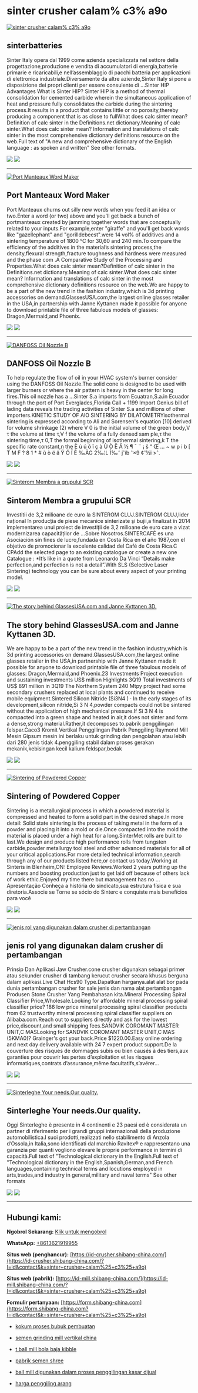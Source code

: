 # sinter crusher calam% c3% a9o

<a href="https://swt.shibang-china.com/?l=id&img&k=sinter+crusher+calam%25+c3%25+a9o" target="_blank">![sinter crusher calam% c3% a9o](http://static.shibang-china.com/all-800x300/587.jpg)</a>

## sinterbatteries
Sinter Italy opera dal 1999 come azienda specializzata nel settore della progettazione,produzione e vendita di accumulatori di energia,batterie primarie e ricaricabili,e nell’assemblaggio di pacchi batteria per applicazioni di elettronica industriale.Diversamente da altre aziende,Sinter Italy si pone a disposizione dei propri clienti per essere consulente di …Sinter HIP Advantages What is Sinter HIP? Sinter HIP is a method of thermal consolidation for cemented carbide wherein the simultaneous application of heat and pressure fully consolidates the carbide during the sintering process.It results in a product that contains little or no porosity,thereby producing a component that is as close to fullWhat does calc sinter mean?Definition of calc sinter in the Definitions.net dictionary.Meaning of calc sinter.What does calc sinter mean? Information and translations of calc sinter in the most comprehensive dictionary definitions resource on the web.Full text of &quot;A new and comprehensive dictionary of the English language : as spoken and written&quot; See other formats.


<a href="https://whatsapp.shibangsoft.com/WhatsApp.php" target="_blank" title="WhatsApp">![](http://static.shibang-china.com/icon/whatsapp.png)</a> <a href="https://swt.shibang-china.com/?l=id&icon&k=sinter+crusher+calam%25+c3%25+a9o" target="_blank">![](http://static.shibang-china.com/icon/chat-id.png)</a>

---

<a href="https://swt.shibang-china.com/?l=id&img&k=sinter+crusher+calam%25+c3%25+a9o" target="_blank">![Port Manteaux Word Maker](http://static.shibang-china.com/all-800x300/670.jpg)</a>

## Port Manteaux Word Maker
Port Manteaux churns out silly new words when you feed it an idea or two.Enter a word (or two) above and you'll get back a bunch of portmanteaux created by jamming together words that are conceptually related to your inputs.For example,enter &quot;giraffe&quot; and you'll get back words like &quot;gazellephant&quot; and &quot;gorilldebeest&quot;.were 14 vol% of additives and a sintering temperature of 1800 &#176;C for 30,60 and 240 min.To compare the efficiency of the additives in the material’s sintering process,the density,flexural strength,fracture toughness and hardness were measured and the phase com .A Comparative Study of the Processing and Properties.What does calc sinter mean?Definition of calc sinter in the Definitions.net dictionary.Meaning of calc sinter.What does calc sinter mean? Information and translations of calc sinter in the most comprehensive dictionary definitions resource on the web.We are happy to be a part of the new trend in the fashion industry,which is 3d printing accessories on demand.GlassesUSA.com,the largest online glasses retailer in the USA,in partnership with Janne Kyttanen made it possible for anyone to download printable file of three fabulous models of glasses: Dragon,Mermaid,and Phoenix.


<a href="https://whatsapp.shibangsoft.com/WhatsApp.php" target="_blank" title="WhatsApp">![](http://static.shibang-china.com/icon/whatsapp.png)</a> <a href="https://swt.shibang-china.com/?l=id&icon&k=sinter+crusher+calam%25+c3%25+a9o" target="_blank">![](http://static.shibang-china.com/icon/chat-id.png)</a>

---

<a href="https://swt.shibang-china.com/?l=id&img&k=sinter+crusher+calam%25+c3%25+a9o" target="_blank">![DANFOSS Oil Nozzle B](http://static.shibang-china.com/all-800x300/150.jpg)</a>

## DANFOSS Oil Nozzle B
To help regulate the flow of oil in your HVAC system's burner consider using the DANFOSS Oil Nozzle.The solid cone is designed to be used with larger burners or where the air pattern is heavy in the center for long fires.This oil nozzle has a …Sinter S.a imports from Ecuatran,S.a.in Ecuador through the port of Port Everglades,Florida Call + 1199 Import Genius bill of lading data reveals the trading activities of Sinter S.a and millions of other importers.KINETIC STUDY OF AlO SINTERING BY DILATOMETRYisothermal sintering is expressed according to Ali and Sorensen's equation [10] derived for volume shrinkage (2) where V 0 is the initial volume of the green body,V τ the volume at time τ,V f the volume of a fully densed sam ple,τ the sintering time,τ 0,T the formal beginning of isothermal sintering,k T the specific rate constant,n the &#200; &#250; &#250; &#244; &#238; &#231; &#224; &#217; &#210; &#203; &#196; &#189; &#182; &#175; &#168; &#161; š “ Œ … ~ w p i b [ T M F ? 8 1 * # &#249; &#242; &#235; &#228; &#221; &#214; &#207; &#200; ‰&#196;G 2‰&#166;L &#206;‰ˆ jˆ&#237;b ˆ&#215;9 &#162;ˆ&#189;i &gt;ˆ.


<a href="https://whatsapp.shibangsoft.com/WhatsApp.php" target="_blank" title="WhatsApp">![](http://static.shibang-china.com/icon/whatsapp.png)</a> <a href="https://swt.shibang-china.com/?l=id&icon&k=sinter+crusher+calam%25+c3%25+a9o" target="_blank">![](http://static.shibang-china.com/icon/chat-id.png)</a>

---

<a href="https://swt.shibang-china.com/?l=id&img&k=sinter+crusher+calam%25+c3%25+a9o" target="_blank">![Sinterom Membra a grupului SCR](http://static.shibang-china.com/all-800x300/641.jpg)</a>

## Sinterom Membra a grupului SCR
Investitii de 3,2 milioane de euro la SINTEROM CLUJ.SINTEROM CLUJ,lider național &#238;n producția de piese mecanice sinterizate şi bujii,a finalizat &#238;n 2014 implementarea unui proiect de investiții de 3,2 milioane de euro care a vizat modernizarea capacităților de …Sobre Nosotros.SINTERCAF&#201; es una Asociaci&#243;n sin fines de lucro,fundada en Costa Rica en el a&#241;o 1987,con el objetivo de promocionar la excelente calidad del Caf&#233; de Costa Rica.C CPAdd the selected page to an existing catalogue or create a new one Catalogue : *It’s like in a quote from Leonardo Da Vinci “Details make perfection,and perfection is not a detail”.With SLS (Selective Laser Sintering) technology you can be sure about every aspect of your printing model.


<a href="https://whatsapp.shibangsoft.com/WhatsApp.php" target="_blank" title="WhatsApp">![](http://static.shibang-china.com/icon/whatsapp.png)</a> <a href="https://swt.shibang-china.com/?l=id&icon&k=sinter+crusher+calam%25+c3%25+a9o" target="_blank">![](http://static.shibang-china.com/icon/chat-id.png)</a>

---

<a href="https://swt.shibang-china.com/?l=id&img&k=sinter+crusher+calam%25+c3%25+a9o" target="_blank">![The story behind GlassesUSA.com and Janne Kyttanen 3D.](http://static.shibang-china.com/all-800x300/1061.jpg)</a>

## The story behind GlassesUSA.com and Janne Kyttanen 3D.
We are happy to be a part of the new trend in the fashion industry,which is 3d printing accessories on demand.GlassesUSA.com,the largest online glasses retailer in the USA,in partnership with Janne Kyttanen made it possible for anyone to download printable file of three fabulous models of glasses: Dragon,Mermaid,and Phoenix.23 Investments Project execution and sustaining investments US$ million Highlights 3Q19 Total investments of US$ 891 million in 3Q19 The Northern System 240 Mtpy project had some secondary crushers replaced at local plants and continued to receive mobile equipment.Sintered Silicon Nitride (Si3N4 )&nbsp;&#0183;&#32;In the early stages of its development,silicon nitride,Si 3 N 4,powder compacts could not be sintered without the application of high mechanical pressure.If Si 3 N 4 is compacted into a green shape and heated in air,it does not sinter and form a dense,strong material.Rather,it decomposes to.pabrik penggilingan felspar.Caco3 Kromit Vertikal Penggilingan Pabrik Penggiling Raymond Mill Mesin Gipsum mesin ini berlaku untuk grinding dan pengolahan atau lebih dari 280 jenis tidak 4.penggiling stabil dalam proses gerakan mekanik,kebisingan kecil kalium feldspar,bedak


<a href="https://whatsapp.shibangsoft.com/WhatsApp.php" target="_blank" title="WhatsApp">![](http://static.shibang-china.com/icon/whatsapp.png)</a> <a href="https://swt.shibang-china.com/?l=id&icon&k=sinter+crusher+calam%25+c3%25+a9o" target="_blank">![](http://static.shibang-china.com/icon/chat-id.png)</a>

---

<a href="https://swt.shibang-china.com/?l=id&img&k=sinter+crusher+calam%25+c3%25+a9o" target="_blank">![Sintering of Powdered Copper](http://static.shibang-china.com/all-800x300/1303.jpg)</a>

## Sintering of Powdered Copper
Sintering is a metallurgical process in which a powdered material is compressed and heated to form a solid part in the desired shape.In more detail: Solid state sintering is the process of taking metal in the form of a powder and placing it into a mold or die.Once compacted into the mold the material is placed under a high heat for a long.SinterMet rolls are built to last.We design and produce high performance rolls from tungsten carbide,powder metallurgy tool steel and other advanced materials for all of your critical applications.For more detailed technical information,search through any of our products listed here,or contact us today.Working at Sinteris in Blenheim,ON: Employee Reviews.Worked 2 years putting up the numbers and boosting production just to get laid off because of others lack of work ethic.Enjoyed my time there but management has no …Apresenta&#231;&#227;o Conhe&#231;a a hist&#243;ria do sindicato,sua estrutura f&#237;sica e sua diretoria.Associe se Torne se s&#243;cio do Sinterc e conquiste mais benef&#237;cios para voc&#234;


<a href="https://whatsapp.shibangsoft.com/WhatsApp.php" target="_blank" title="WhatsApp">![](http://static.shibang-china.com/icon/whatsapp.png)</a> <a href="https://swt.shibang-china.com/?l=id&icon&k=sinter+crusher+calam%25+c3%25+a9o" target="_blank">![](http://static.shibang-china.com/icon/chat-id.png)</a>

---

<a href="https://swt.shibang-china.com/?l=id&img&k=sinter+crusher+calam%25+c3%25+a9o" target="_blank">![jenis rol yang digunakan dalam crusher di pertambangan](http://static.shibang-china.com/all-800x300/1427.jpg)</a>

## jenis rol yang digunakan dalam crusher di pertambangan
Prinsip Dan Aplikasi Jaw Crusher.cone crusher digunakan sebagai primer atau sekunder crusher di tambang kerucut crusher secara khusus berguna dalam aplikasi.Live Chat Hcs90 Type.Dapatkan harganya.alat alat bor pada dunia pertambangan crusher for sale jenis dan nama alat pertambangan Produsen Stone Crusher Yang Pembahasan kita.Mineral Processing Spiral Classifier Price,Wholesale.Looking for affordable mineral processing spiral classifier price? 186 low price mineral processing spiral classifier products from 62 trustworthy mineral processing spiral classifier suppliers on Alibaba.com.Reach out to suppliers directly and ask for the lowest price,discount,and small shipping fees.SANDVIK COROMANT MASTER UNIT,C MASLooking for SANDVIK COROMANT MASTER UNIT,C MAS (5KMA0)? Grainger's got your back.Price $1220.00.Easy online ordering and next day delivery available with 24 7 expert product support.De la couverture des risques de dommages subis ou bien caus&#233;s &#224; des tiers,aux garanties pour couvrir les pertes d’exploitation et les risques informatiques,contrats d’assurance,m&#234;me facultatifs,s’av&#233;rer…


<a href="https://whatsapp.shibangsoft.com/WhatsApp.php" target="_blank" title="WhatsApp">![](http://static.shibang-china.com/icon/whatsapp.png)</a> <a href="https://swt.shibang-china.com/?l=id&icon&k=sinter+crusher+calam%25+c3%25+a9o" target="_blank">![](http://static.shibang-china.com/icon/chat-id.png)</a>

---

<a href="https://swt.shibang-china.com/?l=id&img&k=sinter+crusher+calam%25+c3%25+a9o" target="_blank">![Sinterleghe Your needs.Our quality.](http://static.shibang-china.com/all-800x300/774.jpg)</a>

## Sinterleghe Your needs.Our quality.
Oggi Sinterleghe &#232; presente in 4 continenti e 23 paesi ed &#232; considerata un partner di riferimento per i grandi gruppi internazionali della produzione automobilistica.I suoi prodotti,realizzati nello stabilimento di Anzola d’Ossola,in Italia,sono identificati dal marchio Ravitex&#174; e rappresentano una garanzia per quanti vogliono elevare le proprie performance in termini di capacit&#224;.Full text of &quot;Technological dictionary in the English.Full text of &quot;Technological dictionary in the English,Spanish,German,and French languages,containing technical terms and locutions employed in arts,trades,and industry in general,military and naval terms&quot; See other formats

<a href="https://whatsapp.shibangsoft.com/WhatsApp.php" target="_blank" title="WhatsApp">![](http://static.shibang-china.com/icon/whatsapp.png)</a> <a href="https://swt.shibang-china.com/?l=id&icon&k=sinter+crusher+calam%25+c3%25+a9o" target="_blank">![](http://static.shibang-china.com/icon/chat-id.png)</a>

---
## Hubungi kami:

**Ngobrol Sekarang:** [Klik untuk mengobrol](https://swt.shibang-china.com?l=id&contact&k=sinter+crusher+calam%25+c3%25+a9o)

**WhatsApp:**  [+8613621919955](https://whatsapp.shibangsoft.com/WhatsApp.php)

**Situs web (penghancur):** [https://id-crusher.shibang-china.com/](https://id-crusher.shibang-china.com/?l=id&contact&k=sinter+crusher+calam%25+c3%25+a9o)

**Situs web (pabrik):** [https://id-mill.shibang-china.com/](https://id-mill.shibang-china.com/?l=id&contact&k=sinter+crusher+calam%25+c3%25+a9o)

**Formulir pertanyaan:** [https://form.shibang-china.com](https://form.shibang-china.com?l=id&contact&k=sinter+crusher+calam%25+c3%25+a9o)

* [kokum proses bubuk pembuatan](../45/kokum%20proses%20bubuk%20pembuatan.md)

* [semen grinding mill vertikal china](../44/semen%20grinding%20mill%20vertikal%20china.md)

* [t ball mill bola baja kibble](../49/t%20ball%20mill%20bola%20baja%20kibble.md)

* [pabrik semen shree](../43/pabrik%20semen%20shree.md)

* [ball mill digunakan dalam proses penggilingan kasar dijual](../42/ball%20mill%20digunakan%20dalam%20proses%20penggilingan%20kasar%20dijual.md)

* [harga penggiling arang](../43/harga%20penggiling%20arang.md)